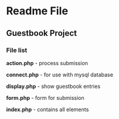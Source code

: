 # Readme File

## Guestbook Project

### File list

**action.php** - process submission

**connect.php** - for use with mysql database

**display.php** - show guestbook entries

**form.php** - form for submission

**index.php** - contains all elements